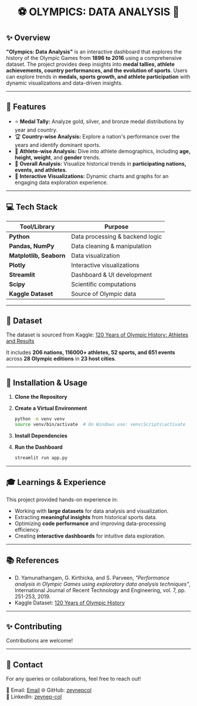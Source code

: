 <h1 align="center"> ⚽️ OLYMPICS: DATA ANALYSIS 🏅 </h1>

## ✨ Overview

**"Olympics: Data Analysis"** is an interactive dashboard that explores the history of the Olympic Games from **1896 to 2016** using a comprehensive dataset. The project provides deep insights into **medal tallies, athlete achievements, country performances, and the evolution of sports**. Users can explore trends in **medals, sports growth, and athlete participation** with dynamic visualizations and data-driven insights.

---

## 🌟 Features

- ⭐ **Medal Tally:** Analyze gold, silver, and bronze medal distributions by year and country.
- 🏆 **Country-wise Analysis:** Explore a nation's performance over the years and identify dominant sports.
- 🏏 **Athlete-wise Analysis:** Dive into athlete demographics, including **age, height, weight**, and **gender** trends.
- 🌟 **Overall Analysis:** Visualize historical trends in **participating nations, events, and athletes**.
- 🔄 **Interactive Visualizations:** Dynamic charts and graphs for an engaging data exploration experience.

---

## 💻 Tech Stack

| Tool/Library  | Purpose |
|--------------|---------|
| **Python** | Data processing & backend logic |
| **Pandas, NumPy** | Data cleaning & manipulation |
| **Matplotlib, Seaborn** | Data visualization |
| **Plotly** | Interactive visualizations |
| **Streamlit** | Dashboard & UI development |
| **Scipy** | Scientific computations |
| **Kaggle Dataset** | Source of Olympic data |

---

## 📝 Dataset

The dataset is sourced from Kaggle: 
[120 Years of Olympic History: Athletes and Results](https://www.kaggle.com/datasets/heesoo37/120-years-of-olympic-history-athletes-and-results)

It includes **206 nations, 116000+ athletes, 52 sports, and 651 events** across **28 Olympic editions** in **23 host cities**.

---

## 🚀 Installation & Usage

1. **Clone the Repository**

2. **Create a Virtual Environment**
   ```bash
   python -m venv venv
   source venv/bin/activate  # On Windows use: venv\Scripts\activate
   ```
3. **Install Dependencies**

4. **Run the Dashboard**
   ```bash
   streamlit run app.py
   ```

---

## 🎓 Learnings & Experience

This project provided hands-on experience in:
- Working with **large datasets** for data analysis and visualization.
- Extracting **meaningful insights** from historical sports data.
- Optimizing **code performance** and improving data-processing efficiency.
- Creating **interactive dashboards** for intuitive data exploration.

---

## 📚 References

- D. Yamunathangam, G. Kirthicka, and S. Parveen, *"Performance analysis in Olympic Games using exploratory data analysis techniques"*, International Journal of Recent Technology and Engineering, vol. 7, pp. 251-253, 2019.
- Kaggle Dataset: [120 Years of Olympic History](https://www.kaggle.com/datasets/heesoo37/120-years-of-olympic-history-athletes-and-results)

---

## ✨ Contributing

Contributions are welcome! 

---
## 📡 Contact

For any queries or collaborations, feel free to reach out!

📧 Email: [Email](mailto:zeynepcol22@gmail.com)
🌐 GitHub: [zeynepcol](https://github.com/zeynepcol)  
👤 LinkedIn: [zeynep-col](https://linkedin.com/in/zeynep-col/)

